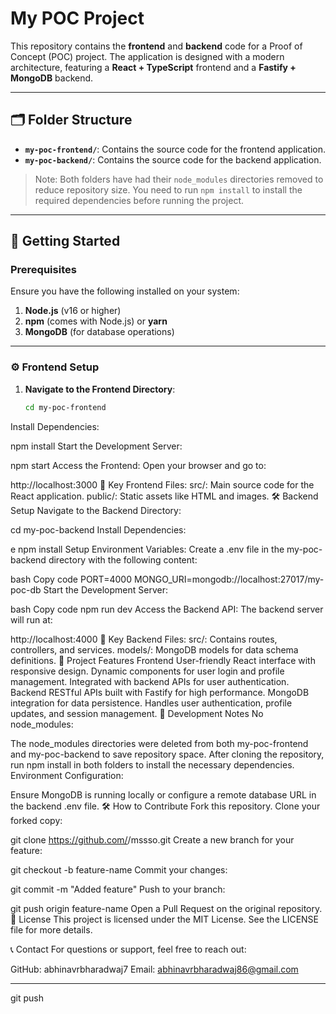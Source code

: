 # My POC Project

This repository contains the **frontend** and **backend** code for a Proof of Concept (POC) project. The application is designed with a modern architecture, featuring a **React + TypeScript** frontend and a **Fastify + MongoDB** backend.

---

## 🗂️ Folder Structure

- **`my-poc-frontend/`**: Contains the source code for the frontend application.
- **`my-poc-backend/`**: Contains the source code for the backend application.

> Note: Both folders have had their `node_modules` directories removed to reduce repository size. You need to run `npm install` to install the required dependencies before running the project.

---

## 🚀 Getting Started

### Prerequisites

Ensure you have the following installed on your system:

1. **Node.js** (v16 or higher)
2. **npm** (comes with Node.js) or **yarn**
3. **MongoDB** (for database operations)

---

### ⚙️ Frontend Setup

1. **Navigate to the Frontend Directory**:
   ```bash
   cd my-poc-frontend
Install Dependencies:

npm install
Start the Development Server:

npm start
Access the Frontend: Open your browser and go to:

http://localhost:3000
📁 Key Frontend Files:
src/: Main source code for the React application.
public/: Static assets like HTML and images.
🛠️ Backend Setup
Navigate to the Backend Directory:


cd my-poc-backend
Install Dependencies:

e
npm install
Setup Environment Variables: Create a .env file in the my-poc-backend directory with the following content:

bash
Copy code
PORT=4000
MONGO_URI=mongodb://localhost:27017/my-poc-db
Start the Development Server:

bash
Copy code
npm run dev
Access the Backend API: The backend server will run at:


http://localhost:4000
📁 Key Backend Files:
src/: Contains routes, controllers, and services.
models/: MongoDB models for data schema definitions.
🔧 Project Features
Frontend
User-friendly React interface with responsive design.
Dynamic components for user login and profile management.
Integrated with backend APIs for user authentication.
Backend
RESTful APIs built with Fastify for high performance.
MongoDB integration for data persistence.
Handles user authentication, profile updates, and session management.
📝 Development Notes
No node_modules:

The node_modules directories were deleted from both my-poc-frontend and my-poc-backend to save repository space.
After cloning the repository, run npm install in both folders to install the necessary dependencies.
Environment Configuration:

Ensure MongoDB is running locally or configure a remote database URL in the backend .env file.
🛠️ How to Contribute
Fork this repository.
Clone your forked copy:

git clone https://github.com/<your-username>/mssso.git
Create a new branch for your feature:

git checkout -b feature-name
Commit your changes:

git commit -m "Added feature"
Push to your branch:

git push origin feature-name
Open a Pull Request on the original repository.
📃 License
This project is licensed under the MIT License. See the LICENSE file for more details.

📞 Contact
For questions or support, feel free to reach out:

GitHub: abhinavrbharadwaj7
Email: abhinavrbharadwaj86@gmail.com


---

   git push

